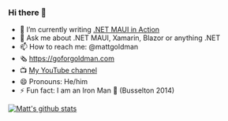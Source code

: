 ### Hi there 👋

- 🔭 I’m currently writing [.NET MAUI in Action](https://www.manning.com/books/dot-net-maui-in-action)
- 💬 Ask me about .NET MAUI, Xamarin, Blazor or anything .NET
- 📫 How to reach me: @mattgoldman
- 🗞️ https://goforgoldman.com
- 📺 [My YouTube channel](https://www.youtube.com/channel/UC3ZzlQkApc6aXixN2c3PHiA)
- 😄 Pronouns: He/him
- ⚡ Fun fact: I am an Iron Man 💪 (Busselton 2014)

[![Matt's github stats](https://github-readme-stats.vercel.app/api?username=matt-goldman&theme=dark)](https://github.com/matt-goldman/github-readme-stats)
